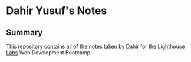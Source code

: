 # Dahir Yusuf's Notes

## Summary

This repository contains all of the notes taken by [Dahir](https://github.com/dahiryusuf) for the [Lighthouse Labs](https://www.lighthouselabs.ca/) Web Development Bootcamp.

